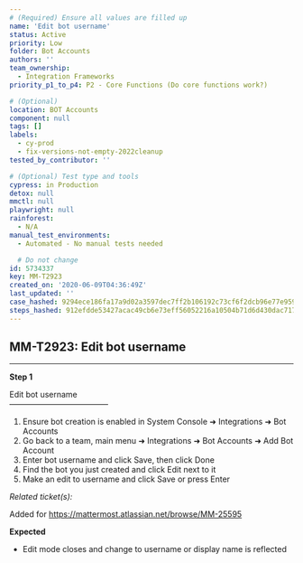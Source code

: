 ```yaml
---
# (Required) Ensure all values are filled up
name: 'Edit bot username'
status: Active
priority: Low
folder: Bot Accounts
authors: ''
team_ownership:
  - Integration Frameworks
priority_p1_to_p4: P2 - Core Functions (Do core functions work?)

# (Optional)
location: BOT Accounts
component: null
tags: []
labels:
  - cy-prod
  - fix-versions-not-empty-2022cleanup
tested_by_contributor: ''

# (Optional) Test type and tools
cypress: in Production
detox: null
mmctl: null
playwright: null
rainforest:
  - N/A
manual_test_environments:
  - Automated - No manual tests needed

  # Do not change
id: 5734337
key: MM-T2923
created_on: '2020-06-09T04:36:49Z'
last_updated: ''
case_hashed: 9294ece186fa17a9d02a3597dec7ff2b106192c73cf6f2dcb96e77e959d06a2e9b6dd0696a0eb44ba3bd760daf6bd413
steps_hashed: 912efdde53427acac49cb6e73eff56052216a10504b71d6d430dac717bedaae62336a75bd6eeda774e8795079377deac
---
```


<!-- (Auto-generated) Based on frontmatter's "key" and "name" -->

## MM-T2923: Edit bot username

---

**Step 1**

Edit bot username\
–––––––––––––––––––––––––

1. Ensure bot creation is enabled in System Console ➜ Integrations ➜ Bot Accounts
2. Go back to a team, main menu ➜ Integrations ➜ Bot Accounts ➜ Add Bot Account
3. Enter bot username and click Save, then click Done
4. Find the bot you just created and click Edit next to it
5. Make an edit to username and click Save or press Enter

_Related ticket(s):_

Added for <https://mattermost.atlassian.net/browse/MM-25595>

**Expected**

- Edit mode closes and change to username or display name is reflected
